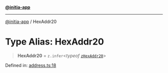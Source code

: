 [**@initia-app**](../types.md)

***

[@initia-app](../types.md) / HexAddr20

# Type Alias: HexAddr20

> **HexAddr20** = `z.infer`\<*typeof* [`zHexAddr20`](../variables/zHexAddr20.md)\>

Defined in: [address.ts:18](https://github.com/hanwong/app-v2/blob/81e68e88090ddc2ab26b9b4b48b4c48725303c75/app/types/address.ts#L18)
